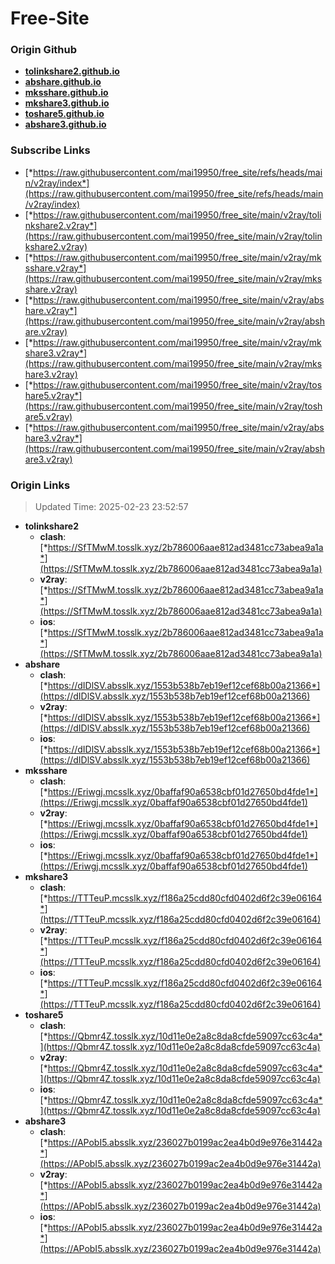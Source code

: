 # Free-Site

### Origin Github

- [**tolinkshare2.github.io**](https://github.com/tolinkshare2/tolinkshare2.github.io)
- [**abshare.github.io**](https://github.com/abshare/abshare.github.io)
- [**mksshare.github.io**](https://github.com/mksshare/mksshare.github.io)
- [**mkshare3.github.io**](https://github.com/mkshare3/mkshare3.github.io)
- [**toshare5.github.io**](https://github.com/toshare5/toshare5.github.io)
- [**abshare3.github.io**](https://github.com/abshare3/abshare3.github.io)

### Subscribe Links

- [*https://raw.githubusercontent.com/mai19950/free_site/refs/heads/main/v2ray/index*](https://raw.githubusercontent.com/mai19950/free_site/refs/heads/main/v2ray/index)
- [*https://raw.githubusercontent.com/mai19950/free_site/main/v2ray/tolinkshare2.v2ray*](https://raw.githubusercontent.com/mai19950/free_site/main/v2ray/tolinkshare2.v2ray)
- [*https://raw.githubusercontent.com/mai19950/free_site/main/v2ray/mksshare.v2ray*](https://raw.githubusercontent.com/mai19950/free_site/main/v2ray/mksshare.v2ray)
- [*https://raw.githubusercontent.com/mai19950/free_site/main/v2ray/abshare.v2ray*](https://raw.githubusercontent.com/mai19950/free_site/main/v2ray/abshare.v2ray)
- [*https://raw.githubusercontent.com/mai19950/free_site/main/v2ray/mkshare3.v2ray*](https://raw.githubusercontent.com/mai19950/free_site/main/v2ray/mkshare3.v2ray)
- [*https://raw.githubusercontent.com/mai19950/free_site/main/v2ray/toshare5.v2ray*](https://raw.githubusercontent.com/mai19950/free_site/main/v2ray/toshare5.v2ray)
- [*https://raw.githubusercontent.com/mai19950/free_site/main/v2ray/abshare3.v2ray*](https://raw.githubusercontent.com/mai19950/free_site/main/v2ray/abshare3.v2ray)

### Origin Links

> Updated Time: 2025-02-23 23:52:57

- **tolinkshare2**
  - **clash**: [*https://SfTMwM.tosslk.xyz/2b786006aae812ad3481cc73abea9a1a*](https://SfTMwM.tosslk.xyz/2b786006aae812ad3481cc73abea9a1a)
  - **v2ray**: [*https://SfTMwM.tosslk.xyz/2b786006aae812ad3481cc73abea9a1a*](https://SfTMwM.tosslk.xyz/2b786006aae812ad3481cc73abea9a1a)
  - **ios**: [*https://SfTMwM.tosslk.xyz/2b786006aae812ad3481cc73abea9a1a*](https://SfTMwM.tosslk.xyz/2b786006aae812ad3481cc73abea9a1a)
- **abshare**
  - **clash**: [*https://dIDlSV.absslk.xyz/1553b538b7eb19ef12cef68b00a21366*](https://dIDlSV.absslk.xyz/1553b538b7eb19ef12cef68b00a21366)
  - **v2ray**: [*https://dIDlSV.absslk.xyz/1553b538b7eb19ef12cef68b00a21366*](https://dIDlSV.absslk.xyz/1553b538b7eb19ef12cef68b00a21366)
  - **ios**: [*https://dIDlSV.absslk.xyz/1553b538b7eb19ef12cef68b00a21366*](https://dIDlSV.absslk.xyz/1553b538b7eb19ef12cef68b00a21366)
- **mksshare**
  - **clash**: [*https://Eriwgj.mcsslk.xyz/0baffaf90a6538cbf01d27650bd4fde1*](https://Eriwgj.mcsslk.xyz/0baffaf90a6538cbf01d27650bd4fde1)
  - **v2ray**: [*https://Eriwgj.mcsslk.xyz/0baffaf90a6538cbf01d27650bd4fde1*](https://Eriwgj.mcsslk.xyz/0baffaf90a6538cbf01d27650bd4fde1)
  - **ios**: [*https://Eriwgj.mcsslk.xyz/0baffaf90a6538cbf01d27650bd4fde1*](https://Eriwgj.mcsslk.xyz/0baffaf90a6538cbf01d27650bd4fde1)
- **mkshare3**
  - **clash**: [*https://TTTeuP.mcsslk.xyz/f186a25cdd80cfd0402d6f2c39e06164*](https://TTTeuP.mcsslk.xyz/f186a25cdd80cfd0402d6f2c39e06164)
  - **v2ray**: [*https://TTTeuP.mcsslk.xyz/f186a25cdd80cfd0402d6f2c39e06164*](https://TTTeuP.mcsslk.xyz/f186a25cdd80cfd0402d6f2c39e06164)
  - **ios**: [*https://TTTeuP.mcsslk.xyz/f186a25cdd80cfd0402d6f2c39e06164*](https://TTTeuP.mcsslk.xyz/f186a25cdd80cfd0402d6f2c39e06164)
- **toshare5**
  - **clash**: [*https://Qbmr4Z.tosslk.xyz/10d11e0e2a8c8da8cfde59097cc63c4a*](https://Qbmr4Z.tosslk.xyz/10d11e0e2a8c8da8cfde59097cc63c4a)
  - **v2ray**: [*https://Qbmr4Z.tosslk.xyz/10d11e0e2a8c8da8cfde59097cc63c4a*](https://Qbmr4Z.tosslk.xyz/10d11e0e2a8c8da8cfde59097cc63c4a)
  - **ios**: [*https://Qbmr4Z.tosslk.xyz/10d11e0e2a8c8da8cfde59097cc63c4a*](https://Qbmr4Z.tosslk.xyz/10d11e0e2a8c8da8cfde59097cc63c4a)
- **abshare3**
  - **clash**: [*https://APobI5.absslk.xyz/236027b0199ac2ea4b0d9e976e31442a*](https://APobI5.absslk.xyz/236027b0199ac2ea4b0d9e976e31442a)
  - **v2ray**: [*https://APobI5.absslk.xyz/236027b0199ac2ea4b0d9e976e31442a*](https://APobI5.absslk.xyz/236027b0199ac2ea4b0d9e976e31442a)
  - **ios**: [*https://APobI5.absslk.xyz/236027b0199ac2ea4b0d9e976e31442a*](https://APobI5.absslk.xyz/236027b0199ac2ea4b0d9e976e31442a)
